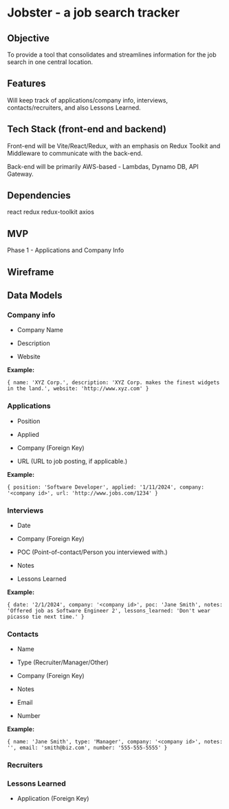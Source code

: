 # Jobster - a job search tracker

## Objective

To provide a tool that consolidates and streamlines information for the job search in one central location.

## Features

Will keep track of applications/company info, interviews, contacts/recruiters, and also Lessons Learned.

## Tech Stack (front-end and backend)

Front-end will be Vite/React/Redux, with an emphasis on Redux Toolkit and Middleware to communicate with the back-end.

Back-end will be primarily AWS-based - Lambdas, Dynamo DB, API Gateway.

## Dependencies

react redux redux-toolkit axios

## MVP
Phase 1 - Applications and Company Info

## Wireframe

## Data Models
### Company info
  
  - Company Name
  
  - Description
  
  - Website

**Example:**

`{ name: 'XYZ Corp.',
     description: 'XYZ Corp. makes the finest widgets in the land.',
     website: 'http://www.xyz.com' }`
  
### Applications
  
  - Position
  
  - Applied
  
  - Company (Foreign Key)
  
  - URL (URL to job posting, if applicable.)

**Example:**

`{ position: 'Software Developer', applied: '1/11/2024', company: '<company id>', url: 'http://www.jobs.com/1234' }`

### Interviews
  
  - Date
  
  - Company (Foreign Key)

  - POC (Point-of-contact/Person you interviewed with.)
  
  - Notes
  
  - Lessons Learned

**Example:**

`{ date: '2/1/2024', company: '<company id>', poc: 'Jane Smith', notes: 'Offered job as Software Engineer 2', lessons_learned: 'Don't wear picasso tie next time.' }`
  
### Contacts
  
  - Name

  - Type (Recruiter/Manager/Other)
  
  - Company (Foreign Key)
  
  - Notes

  - Email

  - Number

**Example:**

`{ name: 'Jane Smith', type: 'Manager', company: '<company id>', notes: '', email: 'smith@biz.com', number: '555-555-5555' }`
  
### Recruiters
### Lessons Learned
  
  - Application (Foreign Key)
